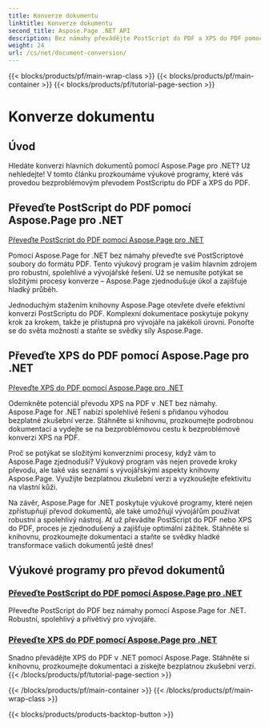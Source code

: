 ```yaml
---
title: Konverze dokumentu
linktitle: Konverze dokumentu
second_title: Aspose.Page .NET API
description: Bez námahy převádějte PostScript do PDF a XPS do PDF pomocí výukových programů Aspose.Page for .NET. Robustní, spolehlivá a snadná řešení pro bezproblémový převod dokumentů.
weight: 24
url: /cs/net/document-conversion/
---
```


{{< blocks/products/pf/main-wrap-class >}}
{{< blocks/products/pf/main-container >}}
{{< blocks/products/pf/tutorial-page-section >}}

# Konverze dokumentu


## Úvod

Hledáte konverzi hlavních dokumentů pomocí Aspose.Page pro .NET? Už nehledejte! V tomto článku prozkoumáme výukové programy, které vás provedou bezproblémovým převodem PostScriptu do PDF a XPS do PDF.

## Převeďte PostScript do PDF pomocí Aspose.Page pro .NET

[Převeďte PostScript do PDF pomocí Aspose.Page pro .NET](./convert-postscript-to-pdf/)

Pomocí Aspose.Page for .NET bez námahy převeďte své PostScriptové soubory do formátu PDF. Tento výukový program je vaším hlavním zdrojem pro robustní, spolehlivé a vývojářské řešení. Už se nemusíte potýkat se složitými procesy konverze – Aspose.Page zjednodušuje úkol a zajišťuje hladký průběh.

Jednoduchým stažením knihovny Aspose.Page otevřete dveře efektivní konverzi PostScriptu do PDF. Komplexní dokumentace poskytuje pokyny krok za krokem, takže je přístupná pro vývojáře na jakékoli úrovni. Ponořte se do světa možností a staňte se svědky síly Aspose.Page.

## Převeďte XPS do PDF pomocí Aspose.Page pro .NET

[Převeďte XPS do PDF pomocí Aspose.Page pro .NET](./convert-xps-to-pdf/)

Odemkněte potenciál převodu XPS na PDF v .NET bez námahy. Aspose.Page for .NET nabízí spolehlivé řešení s přidanou výhodou bezplatné zkušební verze. Stáhněte si knihovnu, prozkoumejte podrobnou dokumentaci a vydejte se na bezproblémovou cestu k bezproblémové konverzi XPS na PDF.

Proč se potýkat se složitými konverzními procesy, když vám to Aspose.Page zjednoduší? Výukový program vás nejen provede kroky převodu, ale také vás seznámí s vývojářskými aspekty knihovny Aspose.Page. Využijte bezplatnou zkušební verzi a vyzkoušejte efektivitu na vlastní kůži.

Na závěr, Aspose.Page for .NET poskytuje výukové programy, které nejen zpřístupňují převod dokumentů, ale také umožňují vývojářům používat robustní a spolehlivý nástroj. Ať už převádíte PostScript do PDF nebo XPS do PDF, proces je zjednodušený a zajišťuje optimální zážitek. Stáhněte si knihovnu, prozkoumejte dokumentaci a staňte se svědky hladké transformace vašich dokumentů ještě dnes!
## Výukové programy pro převod dokumentů
### [Převeďte PostScript do PDF pomocí Aspose.Page pro .NET](./convert-postscript-to-pdf/)
Převeďte PostScript do PDF bez námahy pomocí Aspose.Page for .NET. Robustní, spolehlivý a přívětivý pro vývojáře.
### [Převeďte XPS do PDF pomocí Aspose.Page pro .NET](./convert-xps-to-pdf/)
Snadno převádějte XPS do PDF v .NET pomocí Aspose.Page. Stáhněte si knihovnu, prozkoumejte dokumentaci a získejte bezplatnou zkušební verzi.
{{< /blocks/products/pf/tutorial-page-section >}}

{{< /blocks/products/pf/main-container >}}
{{< /blocks/products/pf/main-wrap-class >}}

{{< blocks/products/products-backtop-button >}}
